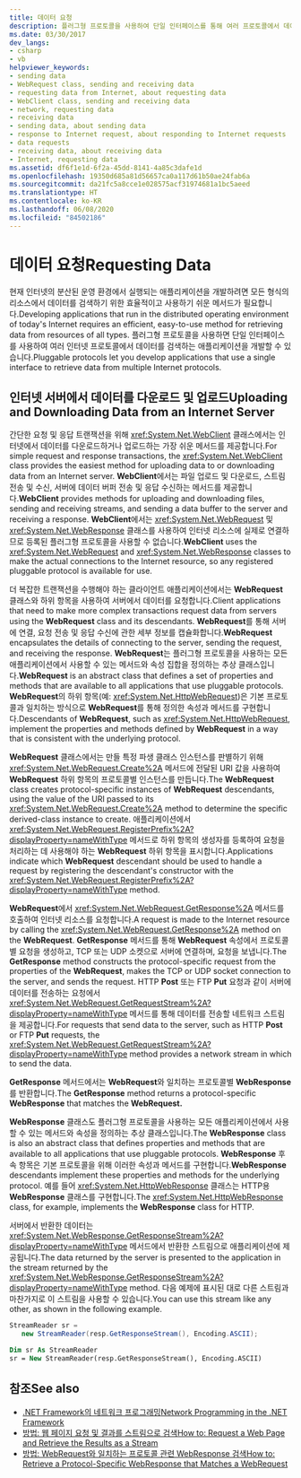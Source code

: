 ```yaml
---
title: 데이터 요청
description: 플러그형 프로토콜을 사용하여 단일 인터페이스를 통해 여러 프로토콜에서 데이터를 검색하는 애플리케이션을 개발할 수 있는 방법에 대해 알아봅니다.
ms.date: 03/30/2017
dev_langs:
- csharp
- vb
helpviewer_keywords:
- sending data
- WebRequest class, sending and receiving data
- requesting data from Internet, about requesting data
- WebClient class, sending and receiving data
- network, requesting data
- receiving data
- sending data, about sending data
- response to Internet request, about responding to Internet requests
- data requests
- receiving data, about receiving data
- Internet, requesting data
ms.assetid: df6f1e1d-6f2a-45dd-8141-4a85c3dafe1d
ms.openlocfilehash: 19350d685a81d56657ca0a117d61b50ae24fab6a
ms.sourcegitcommit: da21fc5a8cce1e028575acf31974681a1bc5aeed
ms.translationtype: HT
ms.contentlocale: ko-KR
ms.lasthandoff: 06/08/2020
ms.locfileid: "84502186"
---
```

# <a name="requesting-data"></a><span data-ttu-id="8e22e-103">데이터 요청</span><span class="sxs-lookup"><span data-stu-id="8e22e-103">Requesting Data</span></span>
<span data-ttu-id="8e22e-104">현재 인터넷의 분산된 운영 환경에서 실행되는 애플리케이션을 개발하려면 모든 형식의 리소스에서 데이터를 검색하기 위한 효율적이고 사용하기 쉬운 메서드가 필요합니다.</span><span class="sxs-lookup"><span data-stu-id="8e22e-104">Developing applications that run in the distributed operating environment of today's Internet requires an efficient, easy-to-use method for retrieving data from resources of all types.</span></span> <span data-ttu-id="8e22e-105">플러그형 프로토콜을 사용하면 단일 인터페이스를 사용하여 여러 인터넷 프로토콜에서 데이터를 검색하는 애플리케이션을 개발할 수 있습니다.</span><span class="sxs-lookup"><span data-stu-id="8e22e-105">Pluggable protocols let you develop applications that use a single interface to retrieve data from multiple Internet protocols.</span></span>  
  
## <a name="uploading-and-downloading-data-from-an-internet-server"></a><span data-ttu-id="8e22e-106">인터넷 서버에서 데이터를 다운로드 및 업로드</span><span class="sxs-lookup"><span data-stu-id="8e22e-106">Uploading and Downloading Data from an Internet Server</span></span>  
 <span data-ttu-id="8e22e-107">간단한 요청 및 응답 트랜잭션을 위해 <xref:System.Net.WebClient> 클래스에서는 인터넷에서 데이터를 다운로드하거나 업로드하는 가장 쉬운 메서드를 제공합니다.</span><span class="sxs-lookup"><span data-stu-id="8e22e-107">For simple request and response transactions, the <xref:System.Net.WebClient> class provides the easiest method for uploading data to or downloading data from an Internet server.</span></span> <span data-ttu-id="8e22e-108">**WebClient**에서는 파일 업로드 및 다운로드, 스트림 전송 및 수신, 서버에 데이터 버퍼 전송 및 응답 수신하는 메서드를 제공합니다.</span><span class="sxs-lookup"><span data-stu-id="8e22e-108">**WebClient** provides methods for uploading and downloading files, sending and receiving streams, and sending a data buffer to the server and receiving a response.</span></span> <span data-ttu-id="8e22e-109">**WebClient**에서는 <xref:System.Net.WebRequest> 및 <xref:System.Net.WebResponse> 클래스를 사용하여 인터넷 리소스에 실제로 연결하므로 등록된 플러그형 프로토콜을 사용할 수 없습니다.</span><span class="sxs-lookup"><span data-stu-id="8e22e-109">**WebClient** uses the <xref:System.Net.WebRequest> and <xref:System.Net.WebResponse> classes to make the actual connections to the Internet resource, so any registered pluggable protocol is available for use.</span></span>  
  
 <span data-ttu-id="8e22e-110">더 복잡한 트랜잭션을 수행해야 하는 클라이언트 애플리케이션에서는 **WebRequest** 클래스와 하위 항목을 사용하여 서버에서 데이터를 요청합니다.</span><span class="sxs-lookup"><span data-stu-id="8e22e-110">Client applications that need to make more complex transactions request data from servers using the **WebRequest** class and its descendants.</span></span> <span data-ttu-id="8e22e-111">**WebRequest**를 통해 서버에 연결, 요청 전송 및 응답 수신에 관한 세부 정보를 캡슐화합니다.</span><span class="sxs-lookup"><span data-stu-id="8e22e-111">**WebRequest** encapsulates the details of connecting to the server, sending the request, and receiving the response.</span></span> <span data-ttu-id="8e22e-112">**WebRequest**는 플러그형 프로토콜을 사용하는 모든 애플리케이션에서 사용할 수 있는 메서드와 속성 집합을 정의하는 추상 클래스입니다.</span><span class="sxs-lookup"><span data-stu-id="8e22e-112">**WebRequest** is an abstract class that defines a set of properties and methods that are available to all applications that use pluggable protocols.</span></span> <span data-ttu-id="8e22e-113">**WebRequest**의 하위 항목(예: <xref:System.Net.HttpWebRequest>)은 기본 프로토콜과 일치하는 방식으로 **WebRequest**를 통해 정의한 속성과 메서드를 구현합니다.</span><span class="sxs-lookup"><span data-stu-id="8e22e-113">Descendants of **WebRequest**, such as <xref:System.Net.HttpWebRequest>, implement the properties and methods defined by **WebRequest** in a way that is consistent with the underlying protocol.</span></span>  
  
 <span data-ttu-id="8e22e-114">**WebRequest** 클래스에서는 만들 특정 파생 클래스 인스턴스를 판별하기 위해 <xref:System.Net.WebRequest.Create%2A> 메서드에 전달된 URI 값을 사용하여 **WebRequest** 하위 항목의 프로토콜별 인스턴스를 만듭니다.</span><span class="sxs-lookup"><span data-stu-id="8e22e-114">The **WebRequest** class creates protocol-specific instances of **WebRequest** descendants, using the value of the URI passed to its <xref:System.Net.WebRequest.Create%2A> method to determine the specific derived-class instance to create.</span></span> <span data-ttu-id="8e22e-115">애플리케이션에서 <xref:System.Net.WebRequest.RegisterPrefix%2A?displayProperty=nameWithType> 메서드로 하위 항목의 생성자를 등록하여 요청을 처리하는 데 사용해야 하는 **WebRequest** 하위 항목을 표시합니다.</span><span class="sxs-lookup"><span data-stu-id="8e22e-115">Applications indicate which **WebRequest** descendant should be used to handle a request by registering the descendant's constructor with the <xref:System.Net.WebRequest.RegisterPrefix%2A?displayProperty=nameWithType> method.</span></span>  
  
 <span data-ttu-id="8e22e-116">**WebRequest**에서 <xref:System.Net.WebRequest.GetResponse%2A> 메서드를 호출하여 인터넷 리소스를 요청합니다.</span><span class="sxs-lookup"><span data-stu-id="8e22e-116">A request is made to the Internet resource by calling the <xref:System.Net.WebRequest.GetResponse%2A> method on the **WebRequest**.</span></span> <span data-ttu-id="8e22e-117">**GetResponse** 메서드를 통해 **WebRequest** 속성에서 프로토콜별 요청을 생성하고, TCP 또는 UDP 소켓으로 서버에 연결하며, 요청을 보냅니다.</span><span class="sxs-lookup"><span data-stu-id="8e22e-117">The **GetResponse** method constructs the protocol-specific request from the properties of the **WebRequest**, makes the TCP or UDP socket connection to the server, and sends the request.</span></span> <span data-ttu-id="8e22e-118">HTTP **Post** 또는 FTP **Put** 요청과 같이 서버에 데이터를 전송하는 요청에서 <xref:System.Net.WebRequest.GetRequestStream%2A?displayProperty=nameWithType> 메서드를 통해 데이터를 전송할 네트워크 스트림을 제공합니다.</span><span class="sxs-lookup"><span data-stu-id="8e22e-118">For requests that send data to the server, such as HTTP **Post** or FTP **Put** requests, the <xref:System.Net.WebRequest.GetRequestStream%2A?displayProperty=nameWithType> method provides a network stream in which to send the data.</span></span>  
  
 <span data-ttu-id="8e22e-119">**GetResponse** 메서드에서는 **WebRequest**와 일치하는 프로토콜별 **WebResponse**를 반환합니다.</span><span class="sxs-lookup"><span data-stu-id="8e22e-119">The **GetResponse** method returns a protocol-specific **WebResponse** that matches the **WebRequest.**</span></span>  
  
 <span data-ttu-id="8e22e-120">**WebResponse** 클래스도 플러그형 프로토콜을 사용하는 모든 애플리케이션에서 사용할 수 있는 메서드와 속성을 정의하는 추상 클래스입니다.</span><span class="sxs-lookup"><span data-stu-id="8e22e-120">The **WebResponse** class is also an abstract class that defines properties and methods that are available to all applications that use pluggable protocols.</span></span> <span data-ttu-id="8e22e-121">**WebResponse** 후속 항목은 기본 프로토콜을 위해 이러한 속성과 메서드를 구현합니다.</span><span class="sxs-lookup"><span data-stu-id="8e22e-121">**WebResponse** descendants implement these properties and methods for the underlying protocol.</span></span> <span data-ttu-id="8e22e-122">예를 들어 <xref:System.Net.HttpWebResponse> 클래스는 HTTP용 **WebResponse** 클래스를 구현합니다.</span><span class="sxs-lookup"><span data-stu-id="8e22e-122">The <xref:System.Net.HttpWebResponse> class, for example, implements the **WebResponse** class for HTTP.</span></span>  
  
 <span data-ttu-id="8e22e-123">서버에서 반환한 데이터는 <xref:System.Net.WebResponse.GetResponseStream%2A?displayProperty=nameWithType> 메서드에서 반환한 스트림으로 애플리케이션에 제공됩니다.</span><span class="sxs-lookup"><span data-stu-id="8e22e-123">The data returned by the server is presented to the application in the stream returned by the <xref:System.Net.WebResponse.GetResponseStream%2A?displayProperty=nameWithType> method.</span></span> <span data-ttu-id="8e22e-124">다음 예제에 표시된 대로 다른 스트림과 마찬가지로 이 스트림을 사용할 수 있습니다.</span><span class="sxs-lookup"><span data-stu-id="8e22e-124">You can use this stream like any other, as shown in the following example.</span></span>  
  
```csharp  
StreamReader sr =  
   new StreamReader(resp.GetResponseStream(), Encoding.ASCII);  
```  
  
```vb  
Dim sr As StreamReader  
sr = New StreamReader(resp.GetResponseStream(), Encoding.ASCII)  
```  
  
## <a name="see-also"></a><span data-ttu-id="8e22e-125">참조</span><span class="sxs-lookup"><span data-stu-id="8e22e-125">See also</span></span>

- [<span data-ttu-id="8e22e-126">.NET Framework의 네트워크 프로그래밍</span><span class="sxs-lookup"><span data-stu-id="8e22e-126">Network Programming in the .NET Framework</span></span>](index.md)
- [<span data-ttu-id="8e22e-127">방법: 웹 페이지 요청 및 결과를 스트림으로 검색</span><span class="sxs-lookup"><span data-stu-id="8e22e-127">How to: Request a Web Page and Retrieve the Results as a Stream</span></span>](how-to-request-a-web-page-and-retrieve-the-results-as-a-stream.md)
- [<span data-ttu-id="8e22e-128">방법: WebRequest와 일치하는 프로토콜 관련 WebResponse 검색</span><span class="sxs-lookup"><span data-stu-id="8e22e-128">How to: Retrieve a Protocol-Specific WebResponse that Matches a WebRequest</span></span>](how-to-retrieve-a-protocol-specific-webresponse-that-matches-a-webrequest.md)
